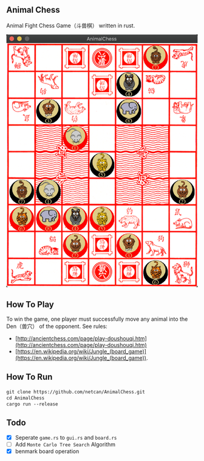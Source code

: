 ## Animal Chess
Animal Fight Chess Game（斗兽棋） written in rust.

![assets/animal_chess.png](assets/animal_chess.png)

## How To Play
To win the game, one player must successfully move any animal into the Den（兽穴） of the opponent.
See rules:
- [http://ancientchess.com/page/play-doushouqi.htm](http://ancientchess.com/page/play-doushouqi.htm)
- [https://en.wikipedia.org/wiki/Jungle_(board_game)](https://en.wikipedia.org/wiki/Jungle_(board_game)).

## How To Run
```
git clone https://github.com/netcan/AnimalChess.git
cd AnimalChess
cargo run --release
```

## Todo
- [X] Seperate `game.rs` to `gui.rs` and `board.rs`
- [ ] Add `Monte Carlo Tree Search` Algorithm
- [X] benmark board operation
